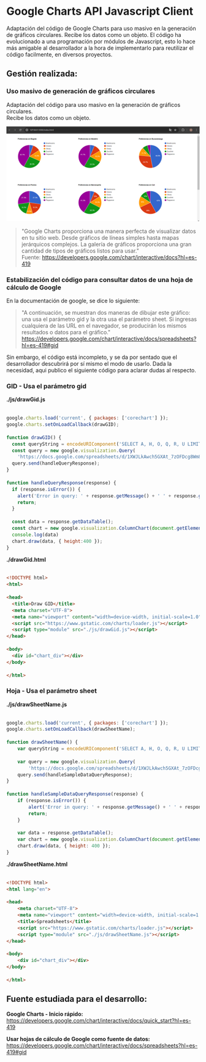 # Google Charts API Javascript Client
Adaptación del código de Google Charts para uso masivo en la generación de gráficos circulares. Recibe los datos como un objeto.
El código ha evolucionado a una programación por módulos de Javascript, 
esto lo hace más amigable al desarrollador a la hora de implementarlo para
reutilizar el código facilmente, en diversos proyectos.

## Gestión realizada:

### Uso masivo de generación de gráficos circulares
Adaptación del código para uso masivo en la generación de gráficos circulares.  
Recibe los datos como un objeto. 

![alt text](./images/image.png)

> "Google Charts proporciona una manera perfecta de visualizar datos en tu sitio web.
> Desde gráficos de líneas simples hasta mapas jerárquicos complejos. La galería de
> gráficos proporciona una gran cantidad de tipos de gráficos listos para usar."  
> Fuente: https://developers.google.com/chart/interactive/docs?hl=es-419

### Estabilización del código para consultar datos de una hoja de cálculo de Google

En la documentación de google, se dice lo siguiente:

> "A continuación, se muestran dos maneras de dibujar este
> gráfico: una usa el parámetro gid y la otra usa el parámetro
> sheet. Si ingresas cualquiera de las URL en el navegador, se
> producirán los mismos resultados o datos para el gráfico."  
> https://developers.google.com/chart/interactive/docs/spreadsheets?hl=es-419#gid

Sin embargo, el código está incompleto, y se da por sentado que el desarrollador
descubrirá por sí mismo el modo de usarlo. Dada la necesidad, aqui publico el siguiente código para aclarar dudas al respecto.

### GID - Usa el parámetro gid

<b>./js/drawGid.js</b>

```Javascript

google.charts.load('current', { packages: ['corechart'] });
google.charts.setOnLoadCallback(drawGID);

function drawGID() {
  const queryString = encodeURIComponent('SELECT A, H, O, Q, R, U LIMIT 5 OFFSET 8');
  const query = new google.visualization.Query(
    'https://docs.google.com/spreadsheets/d/1XWJLkAwch5GXAt_7zOFDcg8Wm8Xv29_8PWuuW15qmAE/gviz/tq?gid=0&headers=1&tq=' + queryString);
  query.send(handleQueryResponse);
}

function handleQueryResponse(response) {
  if (response.isError()) {
    alert('Error in query: ' + response.getMessage() + ' ' + response.getDetailedMessage());
    return;
  }

  const data = response.getDataTable();
  const chart = new google.visualization.ColumnChart(document.getElementById('chart_div'));
  console.log(data)
  chart.draw(data, { height:400 });
}

```

<b>./drawGid.html</b>

```HTML

<!DOCTYPE html>
<html>

<head>
  <title>Draw GID</title>
  <meta charset="UTF-8">
  <meta name="viewport" content="width=device-width, initial-scale=1.0">
  <script src="https://www.gstatic.com/charts/loader.js"></script>
  <script type="module" src="./js/drawGid.js"></script>
</head>

<body>
  <div id="chart_div"></div>
</body>

</html>

```



### Hoja - Usa el parámetro sheet

<b>./js/drawSheetName.js</b>

```Javascript

google.charts.load('current', { packages: ['corechart'] });
google.charts.setOnLoadCallback(drawSheetName);

function drawSheetName() {
    var queryString = encodeURIComponent('SELECT A, H, O, Q, R, U LIMIT 5 OFFSET 8');

    var query = new google.visualization.Query(
        'https://docs.google.com/spreadsheets/d/1XWJLkAwch5GXAt_7zOFDcg8Wm8Xv29_8PWuuW15qmAE/gviz/tq?sheet=Sheet1&headers=1&tq=' + queryString);
    query.send(handleSampleDataQueryResponse);
}

function handleSampleDataQueryResponse(response) {
    if (response.isError()) {
        alert('Error in query: ' + response.getMessage() + ' ' + response.getDetailedMessage());
        return;
    }

    var data = response.getDataTable();
    var chart = new google.visualization.ColumnChart(document.getElementById('chart_div'));
    chart.draw(data, { height: 400 });
}
```

<b>./drawSheetName.html</b>

```HTML

<!DOCTYPE html>
<html lang="en">

<head>
    <meta charset="UTF-8">
    <meta name="viewport" content="width=device-width, initial-scale=1.0">
    <title>Spreadsheets</title>
    <script src="https://www.gstatic.com/charts/loader.js"></script>
    <script type="module" src="./js/drawSheetName.js"></script>
</head>

<body>
    <div id="chart_div"></div>
</body>

</html>
```

## Fuente estudiada para el desarrollo:  
<b>Google Charts - Inicio rápido:</b>  
https://developers.google.com/chart/interactive/docs/quick_start?hl=es-419


<b>Usar hojas de cálculo de Google como fuente de datos:</b>
https://developers.google.com/chart/interactive/docs/spreadsheets?hl=es-419#gid
